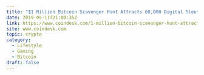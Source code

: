 ```yaml
---
title: "$1 Million Bitcoin Scavenger Hunt Attracts 60,000 Digital Sleuths (And New Investors)"
date: 2019-05-11T21:00:35Z
link: https://www.coindesk.com/1-million-bitcoin-scavenger-hunt-attracts-60000-digital-sleuths-and-new-investors?utm_medium=RSS&utm_source=hune
site: www.coindesk.com
topic: crypto
category:
  - Lifestyle
  - Gaming
  - Bitcoin
draft: false
---
```

